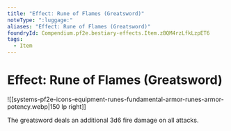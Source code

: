 ```yaml
---
title: "Effect: Rune of Flames (Greatsword)"
noteType: ":luggage:"
aliases: "Effect: Rune of Flames (Greatsword)"
foundryId: Compendium.pf2e.bestiary-effects.Item.zBQM4rzLfkLzpET6
tags:
  - Item
---
```


# Effect: Rune of Flames (Greatsword)
![[systems-pf2e-icons-equipment-runes-fundamental-armor-runes-armor-potency.webp|150 lp right]]

The greatsword deals an additional 3d6 fire damage on all attacks.
